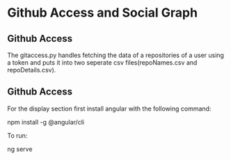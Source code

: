 # Github Access and Social Graph

## Github Access

The gitaccess.py handles fetching the data of a repositories of a user using a token and puts it into two seperate csv files(repoNames.csv and repoDetails.csv).

## Github Access

For the display section first install angular with the following command:

npm install -g @angular/cli

To run:

ng serve


